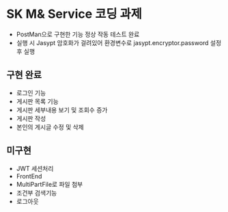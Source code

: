 # SK M& Service 코딩 과제

- PostMan으로 구현한 기능 정상 작동 테스트 완료
- 실행 시 Jasypt 암호화가 걸려있어 환경변수로 jasypt.encryptor.password 설정 후 실행


## 구현 완료
- 로그인 기능
- 게시판 목록 기능
- 게시판 세부내용 보기 및 조회수 증가
- 게시판 작성
- 본인의 게시글 수정 및 삭제


## 미구현
- JWT 세션처리
- FrontEnd
- MultiPartFile로 파일 첨부
- 조건부 검색기능
- 로그아웃
